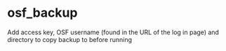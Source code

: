 # osf_backup

Add access key, OSF username (found in the URL of the log in page) and directory to copy backup to before running
